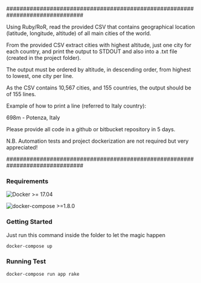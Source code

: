 ###############################################################################

Using Ruby/RoR, read the provided CSV that contains geographical location (latitude, longitude, altitude) of all main cities of the world.

From the provided CSV extract cities with highest altitude, just one city for each country, and print the output to STDOUT and also into a .txt file (created in the project folder).

The output must be ordered by altitude, in descending order, from highest to lowest, one city per line.

As the CSV contains 10,567 cities, and 155 countries, the output should be of 155 lines.

Example of how to print a line (referred to Italy country):

698m - Potenza, Italy

Please provide all code in a github or bitbucket repository in 5 days.

N.B.
Automation tests and project dockerization are not required but very appreciated!

###############################################################################

### Requirements

![Docker >= 17.04 ](https://badgen.net/badge/Docker/>=17.04/409be6?icon=docker)

![docker-compose >=1.8.0 ](https://badgen.net/badge/docker-compose/>=1.8/409be6?icon=docker)

### Getting Started

Just run this command inside the folder to let the magic happen

```bash
docker-compose up
```

### Running Test

```bash
docker-compose run app rake
```
